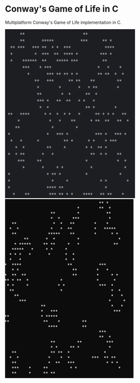 # Conway's Game of Life in C

Multiplatform Conway's Game of Life implementation in C.

![preview.gif](preview.gif)  
![img.png](img.png)
